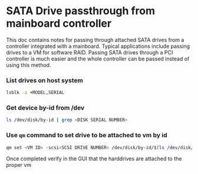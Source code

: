 # SATA Drive passthrough from mainboard controller 

This doc contains notes for passing through attached SATA drives from a controller integrated with a mainboard.
Typical applications include passing drives to a VM for software RAID. 
Passing SATA drives through a PCI controller is much easier and the whole controller can be passed instead of using this method.

### List drives on host system
```bash
lsblk -o +MODEL,SERIAL
```

### Get device by-id from /dev
```bash
ls /dev/disk/by-id | grep <DISK SERIAL NUMBER>
```

### Use `qm` command to set drive to be attached to vm by id
```bash
qm set <VM ID> -scsi<SCSI DRIVE NUMBER> /dev/disk/by-id/$(ls /dev/disk/by-id | grep <DISK SERIAL NUMBER>)
```
Once completed verify in the GUI that the harddrives are attached to the proper vm
